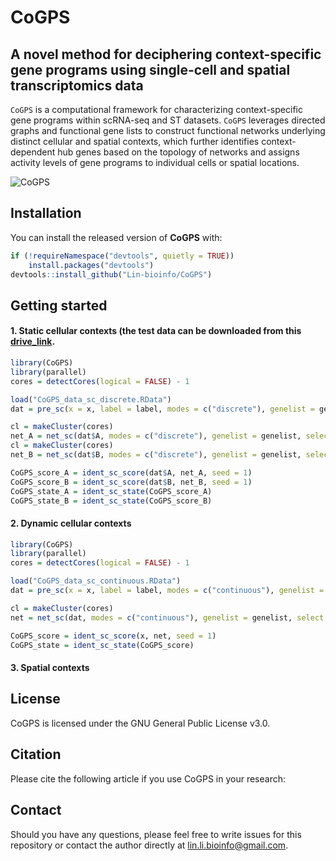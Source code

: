 # CoGPS

## A novel method for deciphering context-specific gene programs using single-cell and spatial transcriptomics data

`CoGPS` is a computational framework for characterizing context-specific gene programs within scRNA-seq and ST datasets. `CoGPS` leverages directed graphs and functional gene lists to construct functional networks underlying distinct cellular and spatial contexts, which further identifies context-dependent hub genes based on the topology of networks and assigns activity levels of gene programs to individual cells or spatial locations.

![CoGPS](https://upload-images.jianshu.io/upload_images/14476738-78ef249acf7cf569.jpg?imageMogr2/auto-orient/strip%7CimageView2/2/w/1240)

## Installation
You can install the released version of **CoGPS** with:

```r
if (!requireNamespace("devtools", quietly = TRUE))
    install.packages("devtools")
devtools::install_github("Lin-bioinfo/CoGPS")
```

## Getting started
#### 1. Static cellular contexts (the test data can be downloaded from this [drive_link](https://drive.google.com/drive/folders/1UzkEEtqDauwOAJrU7JQe-rYR3V20DyDp?usp=drive_link).

```r
library(CoGPS)
library(parallel)
cores = detectCores(logical = FALSE) - 1

load("CoGPS_data_sc_discrete.RData")
dat = pre_sc(x = x, label = label, modes = c("discrete"), genelist = genelist, transition_point = NULL)

cl = makeCluster(cores)
net_A = net_sc(dat$A, modes = c("discrete"), genelist = genelist, select = 1, cluster = cl, seed = 1)
cl = makeCluster(cores)
net_B = net_sc(dat$B, modes = c("discrete"), genelist = genelist, select = 1, cluster = cl, seed = 1)

CoGPS_score_A = ident_sc_score(dat$A, net_A, seed = 1)
CoGPS_score_B = ident_sc_score(dat$B, net_B, seed = 1)
CoGPS_state_A = ident_sc_state(CoGPS_score_A)
CoGPS_state_B = ident_sc_state(CoGPS_score_B)
```

#### 2. Dynamic cellular contexts
```r
library(CoGPS)
library(parallel)
cores = detectCores(logical = FALSE) - 1

load("CoGPS_data_sc_continuous.RData")
dat = pre_sc(x = x, label = label, modes = c("continuous"), genelist = genelist, transition_point = 20)

cl = makeCluster(cores)
net = net_sc(dat, modes = c("continuous"), genelist = genelist, select = 1, cluster = cl, seed = 1)

CoGPS_score = ident_sc_score(x, net, seed = 1)
CoGPS_state = ident_sc_state(CoGPS_score)
```

#### 3. Spatial contexts



## License
CoGPS is licensed under the GNU General Public License v3.0.

## Citation
Please cite the following article if you use CoGPS in your research: 

## Contact
Should you have any questions, please feel free to write issues for this repository or contact the author directly at [lin.li.bioinfo@gmail.com](lin.li.bioinfo@gmail.com).
